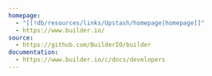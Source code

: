 ```yaml
---
homepage:
  - "[[!db/resources/links/Upstash/homepage|homepage]]"
  - https://www.builder.io/
source:
  - https://github.com/BuilderIO/builder
documentation:
  - https://www.builder.io/c/docs/developers
---
```

